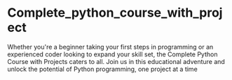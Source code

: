 # Complete_python_course_with_project
Whether you're a beginner taking your first steps in programming or an experienced coder looking to expand your skill set, the Complete Python Course with Projects caters to all. Join us in this educational adventure and unlock the potential of Python programming, one project at a time
